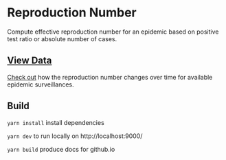 # Reproduction Number
Compute effective reproduction number for an epidemic based on positive test ratio or absolute number of cases.

## [View Data](https://mshfd.github.io/reproduction-number/)

[Check out](https://mshfd.github.io/reproduction-number/) how the reproduction number changes over time for available epidemic surveillances.

## Build

`yarn install` install dependencies

`yarn dev` to run locally on http://localhost:9000/

`yarn build` produce docs for github.io